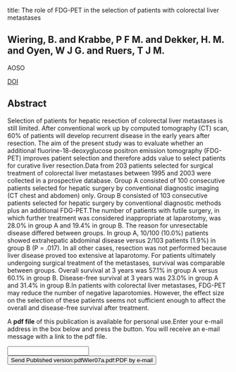 title: The role of FDG-PET in the selection of patients with colorectal liver metastases

## Wiering, B. and Krabbe, P F M. and Dekker, H. M. and Oyen, W J G. and Ruers, T J M.
AOSO

<a href="https://doi.org/10.1245/s10434-006-9013-0">DOI</a>

## Abstract
Selection of patients for hepatic resection of colorectal liver metastases is still limited. After conventional work up by computed tomography (CT) scan, 60% of patients will develop recurrent disease in the early years after resection. The aim of the present study was to evaluate whether an additional fluorine-18-deoxyglucose positron emission tomography (FDG-PET) improves patient selection and therefore adds value to select patients for curative liver resection.Data from 203 patients selected for surgical treatment of colorectal liver metastases between 1995 and 2003 were collected in a prospective database. Group A consisted of 100 consecutive patients selected for hepatic surgery by conventional diagnostic imaging (CT chest and abdomen) only. Group B consisted of 103 consecutive patients selected for hepatic surgery by conventional diagnostic methods plus an additional FDG-PET.The number of patients with futile surgery, in which further treatment was considered inappropriate at laparotomy, was 28.0% in group A and 19.4% in group B. The reason for unresectable disease differed between groups. In group A, 10/100 (10.0%) patients showed extrahepatic abdominal disease versus 2/103 patients (1.9%) in group B (P = .017). In all other cases, resection was not performed because liver disease proved too extensive at laparotomy. For patients ultimately undergoing surgical treatment of the metastases, survival was comparable between groups. Overall survival at 3 years was 57.1% in group A versus 60.1% in group B. Disease-free survival at 3 years was 23.0% in group A and 31.4% in group B.In patients with colorectal liver metastases, FDG-PET may reduce the number of negative laparotomies. However, the effect size on the selection of these patients seems not sufficient enough to affect the overall and disease-free survival after treatment.

A <b>pdf file</b> of this publication is available for personal use.Enter your e-mail address in the box below and press the button. You will receive an e-mail message with a link to the pdf file.
<form action="sender.php">  <input type="text" name="email">  <input type="submit" value="Send Published version:pdfWier07a.pdf:PDF by e-mail"></form>